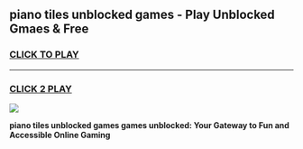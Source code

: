 
## piano tiles unblocked games - Play Unblocked Gmaes & Free
<h3>
<a href="https://news.freeplayer.one?title=piano_tiles_unblocked_games&ref=16F">CLICK TO PLAY</a></h3>
<hr>

<h3>
<a href="https://news.freeplayer.one?title=piano_tiles_unblocked_games&ref=16F">CLICK 2 PLAY</a>
  
</h3>

<a href="https://news.freeplayer.one?title=piano_tiles_unblocked_games&ref=16F/"><img src="https://clearcache.store/games.png"></a>


**piano tiles unblocked games games unblocked: Your Gateway to Fun and Accessible Online Gaming**
